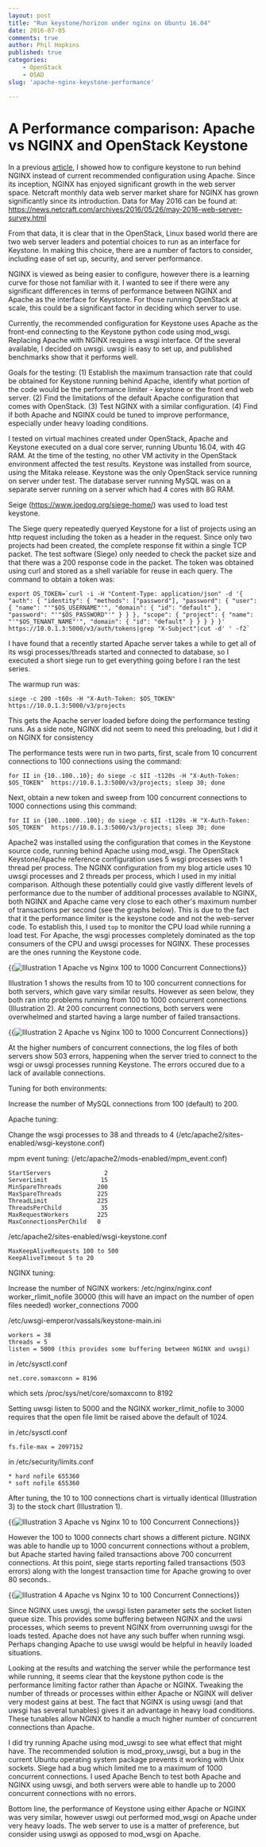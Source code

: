 ```yaml
---
layout: post
title: "Run keystone/horizon under nginx on Ubuntu 16.04"
date: 2016-07-05 
comments: true
author: Phil Hopkins
published: true
categories:
    - OpenStack
    - OSAD
slug: 'apache-nginx-keystone-performance' 

---
```


A Performance comparison: Apache vs NGINX and OpenStack Keystone
================================================================

In a previous [article](https://developer.rackspace.com/blog/keystone_horizon_nginx_Ubuntu_1604),  I showed how to configure keystone to run behind NGINX instead of current recommended configuration using Apache. Since its inception, NGINX has enjoyed significant growth in the web server space. Netcraft monthly data web server market share for NGINX has grown significantly since its introduction. Data for May 2016 can be found at: https://news.netcraft.com/archives/2016/05/26/may-2016-web-server-survey.html
<!--more-->

From that data, it is clear that in the OpenStack, Linux based world there are two web server leaders and potential choices to run as an interface for Keystone. In making this choice, there are a number of factors to consider, including ease of set up, security, and server performance.

NGINX is viewed as being easier to configure, however there is a learning curve for those not familiar with it. I wanted to see if there were any significant differences in terms of performance between NGINX and Apache as the interface for Keystone. For those running OpenStack at scale, this could be a significant factor in deciding which server to use.

Currently, the recommended configuration for Keystone uses Apache as the front-end connecting to the Keystone python code using mod_wsgi. Replacing Apache with NGINX requires a wsgi interface. Of the several available, I decided on uwsgi. uwsgi is easy to set up, and published benchmarks show that it performs well.

Goals for the testing: (1) Establish the maximum transaction rate that could be obtained for Keystone running behind Apache, identify what portion of the code would be the performance limiter - keystone or the front end web server. (2) Find the limitations of the default Apache configuration that comes with OpenStack. (3) Test NGINX with a similar configuration. (4) Find if both Apache and NGINX could be tuned to improve performance, especially under heavy loading conditions.

I tested on virtual machines created under OpenStack, Apache and Keystone executed on a dual core server, running Ubuntu 16.04, with 4G RAM. At the time of the testing, no other VM activity in the OpenStack environment affected the test results. Keystone was installed from source, using the Mitaka release. Keystone was the only OpenStack service running on server under test. The database server running MySQL was on a separate server running on a server which had 4 cores with 8G RAM.

Seige (https://www.joedog.org/siege-home/) was used to load test keystone.

The Siege query repeatedly queryed Keystone for a list of projects using an http request including the token as a header in the request. Since only two projects had been created, the complete response fit within a single TCP packet. The test software (Siege) only needed to check the packet size and that there was a 200 response code in the packet. The token was obtained using curl and stored as a shell variable for reuse in each query. The command to obtain a token was:

    export OS_TOKEN=`curl -i -H "Content-Type: application/json" -d '{ "auth": { "identity": { "methods": ["password"], "password": { "user": { "name": "'"$OS_USERNAME"'", "domain": { "id": "default" }, "password": "'"$OS_PASSWORD"'" } } }, "scope": { "project": { "name": "'"$OS_TENANT_NAME"'", "domain": { "id": "default" } } } } }' https://10.0.1.3:5000/v3/auth/tokens|grep "X-Subject"|cut -d' ' -f2`

I have found that a recently started Apache server takes a while to get all of its wsgi processes/threads started and connected to database, so I executed a short siege run to get everything going before I ran the test series.

The warmup run was:

    siege -c 200 -t60s -H "X-Auth-Token: $OS_TOKEN"  https://10.0.1.3:5000/v3/projects

This gets the Apache server loaded before doing the performance testing runs. As a side note, NGINX did not seem to need this preloading, but I did it on NGINX for consistency

The performance tests were run in two parts, first, scale from 10 concurrent connections to 100 connections using the command:

    for II in {10..100..10}; do siege -c $II -t120s -H "X-Auth-Token: $OS_TOKEN"  https://10.0.1.3:5000/v3/projects; sleep 30; done

Next, obtain a new token and sweep from 100 concurrent connections to 1000 connections using this command:

    for II in {100..1000..100}; do siege -c $II -t120s -H "X-Auth-Token: $OS_TOKEN"  https://10.0.1.3:5000/v3/projects; sleep 30; done

Apache2 was installed using the configuration that comes in the Keystone source code, running behind Apache using mod_wsgi. The OpenStack Keystone/Apache reference configuration uses 5 wsgi processes with 1 thread per process. The NGINX configuration from my blog article uses 10 uwsgi processes and 2 threads per process, which I used in my initial comparison. Although these potentially could give vastly different  levels of performance due to the number of additional processes available to NGINX, both NGINX and Apache came very close to each other's maximum number of transactions per second (see the graphs below). This is due to the fact that it the performance limiter is the keystone code and not the web-server code. To establish this, I used `top` to monitor the CPU load while running a load test. For Apache, the wsgi processes completely dominated as the top consumers of the CPU and uwsgi processes for NGINX. These processes are the ones running the Keystone code.

{{<image src="apache-nginx-keystone10.png" title="Illustration 1 Apache vs Nginx 10 to 100 Concurrent Connections" alt="Illustration 1 Apache vs Nginx 100 to 1000 Concurrent Connections">}}

Illustration 1 shows the results from 10 to 100 concurrent connections for both servers, which gave vary similar results. However as seen below, they both ran into problems running from 100 to 1000 concurrent connections (Illustration 2). At 200 concurrent connections, both servers were overwhelmed and started having a large number of failed transactions.

{{<image src="apache-nginx-keystone100.png" title="Illustration 2 Apache vs Nginx 10 to 100 Concurrent Connections" alt="Illustration 2 Apache vs Nginx 100 to 1000 Concurrent Connections">}}

At the higher numbers of concurrent connections, the log files of both servers show 503 errors, happening when the server tried to connect to the wsgi or uwsgi processes running Keystone. The errors occured due to a lack of available connections.

Tuning for both environments:

Increase the number of MySQL connections from 100 (default) to 200.

Apache tuning:

Change the wsgi processes to 38 and threads to 4 (/etc/apache2/sites-enabled/wsgi-keystone.conf)

mpm event tuning: (/etc/apache2/mods-enabled/mpm_event.conf)

    StartServers               2
    ServerLimit               15
    MinSpareThreads          200
    MaxSpareThreads          225
    ThreadLimit              225
    ThreadsPerChild           35
    MaxRequestWorkers        225
    MaxConnectionsPerChild   0

/etc/apache2/sites-enabled/wsgi-keystone.conf

    MaxKeepAliveRequests 100 to 500
    KeepAliveTimeout 5 to 20

NGINX tuning:

Increase the number of NGINX workers:
/etc/nginx/nginx.conf
    worker_rlimit_nofile 30000 (this will have an impact on the number of open files needed)
    worker_connections 7000

/etc/uwsgi-emperor/vassals/keystone-main.ini

    workers = 38
    threads = 5
    listen = 5000 (this provides some buffering between NGINX and uwsgi)

in /etc/sysctl.conf

    net.core.somaxconn = 8196

which sets /proc/sys/net/core/somaxconn to 8192

Setting uwsgi listen to 5000  and the NGINX worker_rlimit_nofile to 3000 requires that the open file limit be raised above the default of 1024.

in /etc/sysctl.conf

    fs.file-max = 2097152

in /etc/security/limits.conf

    * hard nofile 655360
    * soft nofile 655360


After tuning, the 10 to 100 connections chart is virtually identical (Illustration 3) to the stock chart (Illustration 1).

{{<image src="apache-nginx-tuned10.png" title="Illustration 3 Apache vs Nginx 10 to 100 Concurrent Connections" alt="Illustration 3 Apache vs Nginx 10 to 100 Concurrent Connections">}}

However the 100 to 1000 connects chart shows a different picture. NGINX was able to handle up to 1000 concurrent connections without a problem, but Apache started having failed transactions above 700 concurrent connections. At this point, siege starts reporting failed transactions (503 errors) along with the longest transaction time for Apache growing to over 80 seconds..

{{<image src="apache-nginx-tuned100.png" title="Illustration 4 Apache vs Nginx 10 to 100 Concurrent Connections" alt="Illustration 4 Apache vs Nginx 10 to 100 Concurrent Connections">}}

Since NGINX uses uwsgi, the uwsgi  listen parameter sets the socket listen queue size. This provides some buffering between NGINX and the uwsi processes, which seems to prevent NGINX from overrunning uwsgi for the loads tested. Apache does not have any such buffer when running wsgi. Perhaps changing Apache to use uwsgi would be helpful in heavily loaded situations.

Looking at the results and watching the server while the performance test while running, it seems clear that the keystone python code is the performance limiting factor rather than Apache or NGINX. Tweaking the number of threads or processes within either Apache or NGINX will deliver very modest gains at best. The fact that NGINX is using uwsgi (and that uwsgi has several tunables) gives it an advantage in heavy load conditions. These tunables allow NGINX to handle a much higher number of concurrent connections than Apache.

I did try running Apache using mod_uwsgi to see what effect that might have. The recommended solution is mod_proxy_uwsgi, but a bug in the current Ubuntu operating system package prevents it working with Unix sockets. Siege had a bug which limited me to a maximum of 1000 concurrent connections. I used Apache Bench to test both Apache and NGINX using uwsgi, and both servers were able to handle up to 2000 concurrent connections with no errors.

Bottom line, the performance of Keystone using either Apache or NGINX was very similar, however uswgi out performed mod_wsgi on Apache under very heavy loads. The web server to use is a matter of preference, but consider using uswgi as opposed to mod_wsgi on Apache.
